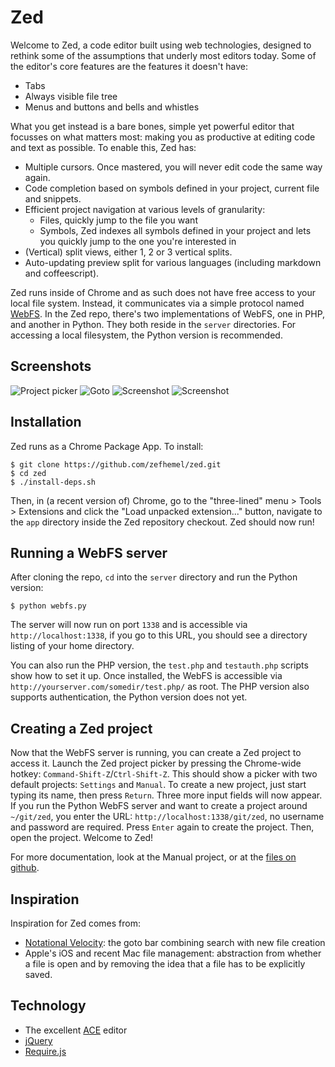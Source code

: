 Zed
===

Welcome to Zed, a code editor built using web technologies, designed to rethink
some of the assumptions that underly most editors today. Some of the editor's
core features are the features it doesn't have:

* Tabs
* Always visible file tree
* Menus and buttons and bells and whistles

What you get instead is a bare bones, simple yet powerful editor that focusses
on what matters most: making you as productive at editing code and text as
possible. To enable this, Zed has:

* Multiple cursors. Once mastered, you will never edit code the same way again.
* Code completion based on symbols defined in your project, current file and
  snippets.
* Efficient project navigation at various levels of granularity:
    * Files, quickly jump to the file you want
    * Symbols, Zed indexes all symbols defined in your project and lets you
      quickly jump to the one you're interested in
* (Vertical) split views, either 1, 2 or 3 vertical splits.
* Auto-updating preview split for various languages (including markdown and
  coffeescript).


Zed runs inside of Chrome and as such does not have free access to your local
file system. Instead, it communicates via a simple protocol named
[WebFS](https://github.com/zefhemel/zed/blob/master/app/manual/webfs.md). In the
Zed repo, there's two implementations of WebFS, one in PHP, and another in
Python. They both reside in the `server` directories. For accessing a local
filesystem, the Python version is recommended.

Screenshots
-----------

![Project picker](http://zef.me/wp-content/uploads/2013/03/Screen-Shot-2013-03-26-at-12.24.09.png)
![Goto](http://zef.me/wp-content/uploads/2013/03/goto.png)
![Screenshot](http://zef.me/wp-content/uploads/2013/03/Screen-Shot-2013-03-26-at-11.02.55.png)
![Screenshot](http://zef.me/wp-content/uploads/2013/03/complete.png)

Installation
------------
Zed runs as a Chrome Package App. To install:

    $ git clone https://github.com/zefhemel/zed.git
    $ cd zed
    $ ./install-deps.sh

Then, in (a recent version of) Chrome, go to the "three-lined" menu > Tools >
Extensions and click the "Load unpacked extension..." button, navigate to the
`app` directory inside the Zed repository checkout. Zed should now run!

Running a WebFS server
----------------------

After cloning the repo, `cd` into the `server` directory and run the Python
version:

    $ python webfs.py

The server will now run on port `1338` and is accessible via
`http://localhost:1338`, if you go to this URL, you should see a directory
listing of your home directory.

You can also run the PHP version, the `test.php` and `testauth.php` scripts show
how to set it up. Once installed, the WebFS is accessible via
`http://yourserver.com/somedir/test.php/` as root. The PHP version also supports
authentication, the Python version does not yet.

Creating a Zed project
----------------------

Now that the WebFS server is running, you can create a Zed project to access it.
Launch the Zed project picker by pressing the Chrome-wide hotkey:
`Command-Shift-Z`/`Ctrl-Shift-Z`. This should show a picker with two default
projects: `Settings` and `Manual`. To create a new project, just start typing
its name, then press `Return`. Three more input fields will now appear. If you
run the Python WebFS server and want to create a project around `~/git/zed`, you
enter the URL: `http://localhost:1338/git/zed`, no username and password are
required. Press `Enter` again to create the project. Then, open the project.
Welcome to Zed!

For more documentation, look at the Manual project, or at the [files on
github](https://github.com/zefhemel/zed/tree/master/app/manual).

Inspiration
-----------

Inspiration for Zed comes from:

* [Notational Velocity](http://notational.net): the goto bar combining search
  with new file creation
* Apple's iOS and recent Mac file management: abstraction from whether a file
  is open and by removing the idea that a file has to be explicitly saved.

Technology
----------

* The excellent [ACE](http://github.com/ajaxorg/ace) editor
* [jQuery](http://jquery.com)
* [Require.js](http://requirejs.org)